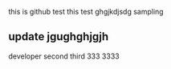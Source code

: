 this is github test
 this test
 ghgjkdjsdg
 sampling
## update jgughghjgjh
developer
second
third 333
3333